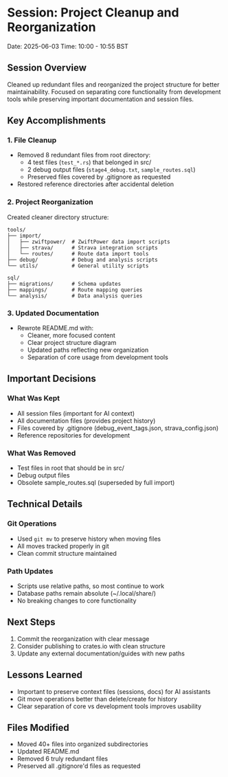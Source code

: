 # Session: Project Cleanup and Reorganization
Date: 2025-06-03
Time: 10:00 - 10:55 BST

## Session Overview
Cleaned up redundant files and reorganized the project structure for better maintainability. Focused on separating core functionality from development tools while preserving important documentation and session files.

## Key Accomplishments

### 1. File Cleanup
- Removed 8 redundant files from root directory:
  - 4 test files (`test_*.rs`) that belonged in src/
  - 2 debug output files (`stage4_debug.txt`, `sample_routes.sql`)
  - Preserved files covered by .gitignore as requested
- Restored reference directories after accidental deletion

### 2. Project Reorganization
Created cleaner directory structure:
```
tools/
├── import/
│   ├── zwiftpower/  # ZwiftPower data import scripts
│   ├── strava/      # Strava integration scripts
│   └── routes/      # Route data import tools
├── debug/           # Debug and analysis scripts
└── utils/           # General utility scripts

sql/
├── migrations/      # Schema updates
├── mappings/        # Route mapping queries
└── analysis/        # Data analysis queries
```

### 3. Updated Documentation
- Rewrote README.md with:
  - Cleaner, more focused content
  - Clear project structure diagram
  - Updated paths reflecting new organization
  - Separation of core usage from development tools

## Important Decisions

### What Was Kept
- All session files (important for AI context)
- All documentation files (provides project history)
- Files covered by .gitignore (debug_event_tags.json, strava_config.json)
- Reference repositories for development

### What Was Removed
- Test files in root that should be in src/
- Debug output files
- Obsolete sample_routes.sql (superseded by full import)

## Technical Details

### Git Operations
- Used `git mv` to preserve history when moving files
- All moves tracked properly in git
- Clean commit structure maintained

### Path Updates
- Scripts use relative paths, so most continue to work
- Database paths remain absolute (~/.local/share/)
- No breaking changes to core functionality

## Next Steps
1. Commit the reorganization with clear message
2. Consider publishing to crates.io with clean structure
3. Update any external documentation/guides with new paths

## Lessons Learned
- Important to preserve context files (sessions, docs) for AI assistants
- Git move operations better than delete/create for history
- Clear separation of core vs development tools improves usability

## Files Modified
- Moved 40+ files into organized subdirectories
- Updated README.md
- Removed 6 truly redundant files
- Preserved all .gitignore'd files as requested